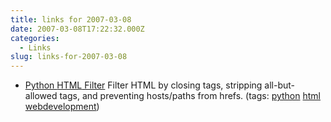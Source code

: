 ```yaml
---
title: links for 2007-03-08
date: 2007-03-08T17:22:32.000Z
categories:
  - Links
slug: links-for-2007-03-08
---
```

<ul class="simple">
  <li>
    <a class="reference external" href="http://amisphere.com/contrib/python-html-filter/">Python <span class="caps">HTML</span> Filter</a> Filter <span class="caps">HTML</span> by closing tags, stripping all-but-allowed tags, and preventing hosts/paths from hrefs. (tags: <a class="reference external" href="http://del.icio.us/nathanyergler/python">python</a> <a class="reference external" href="http://del.icio.us/nathanyergler/html">html</a> <a class="reference external" href="http://del.icio.us/nathanyergler/webdevelopment">webdevelopment</a>)
  </li>
</ul>


